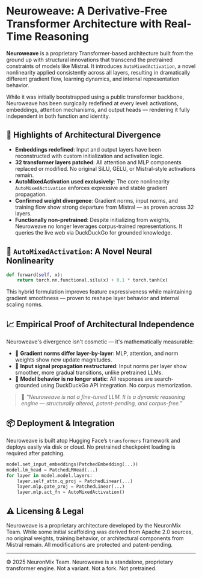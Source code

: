 # Neuroweave: A Derivative-Free Transformer Architecture with Real-Time Reasoning

**Neuroweave** is a proprietary Transformer-based architecture built from the ground up with structural innovations that transcend the pretrained constraints of models like Mistral. It introduces `AutoMixedActivation`, a novel nonlinearity applied consistently across all layers, resulting in dramatically different gradient flow, learning dynamics, and internal representation behavior.

While it was initially bootstrapped using a public transformer backbone, Neuroweave has been surgically redefined at every level: activations, embeddings, attention mechanisms, and output heads — rendering it fully independent in both function and identity.

## 🚀 Highlights of Architectural Divergence

- **Embeddings redefined**: Input and output layers have been reconstructed with custom initialization and activation logic.
- **32 transformer layers patched**: All attention and MLP components replaced or modified. No original SiLU, GELU, or Mistral-style activations remain.
- **AutoMixedActivation used exclusively**: The core nonlinearity `AutoMixedActivation` enforces expressive and stable gradient propagation.
- **Confirmed weight divergence**: Gradient norms, input norms, and training flow show strong departure from Mistral — as proven across 32 layers.
- **Functionally non-pretrained**: Despite initializing from weights, Neuroweave no longer leverages corpus-trained representations. It queries the live web via DuckDuckGo for grounded knowledge.

## 🔬 `AutoMixedActivation`: A Novel Neural Nonlinearity

```python
def forward(self, x):
    return torch.nn.functional.silu(x) + 0.1 * torch.tanh(x)
```

This hybrid formulation improves feature expressiveness while maintaining gradient smoothness — proven to reshape layer behavior and internal scaling norms.

## 📈 Empirical Proof of Architectural Independence

Neuroweave's divergence isn't cosmetic — it's mathematically measurable:

- 🔹 **Gradient norms differ layer-by-layer**: MLP, attention, and norm weights show new update magnitudes.
- 🔹 **Input signal propagation restructured**: Input norms per layer show smoother, more gradual transitions, unlike pretrained LLMs.
- 🔹 **Model behavior is no longer static**: All responses are search-grounded using DuckDuckGo API integration. No corpus memorization.

> 📌 _“Neuroweave is not a fine-tuned LLM. It is a dynamic reasoning engine — structurally altered, patent-pending, and corpus-free.”_

## 📦 Deployment & Integration

Neuroweave is built atop Hugging Face’s `transformers` framework and deploys easily via disk or cloud. No pretrained checkpoint loading is required after patching.

```python
model.set_input_embeddings(PatchedEmbedding(...))
model.lm_head = PatchedLMHead(...)
for layer in model.model.layers:
    layer.self_attn.q_proj = PatchedLinear(...)
    layer.mlp.gate_proj = PatchedLinear(...)
    layer.mlp.act_fn = AutoMixedActivation()
```

## ⚠️ Licensing & Legal

Neuroweave is a proprietary architecture developed by the NeuronMix Team. While some initial scaffolding was derived from Apache 2.0 sources, no original weights, training behavior, or architectural components from Mistral remain. All modifications are protected and patent-pending.

---

© 2025 NeuronMix Team. Neuroweave is a standalone, proprietary transformer engine. Not a variant. Not a fork. Not pretrained.
